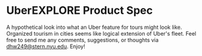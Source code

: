 # UberEXPLORE Product Spec

A hypothetical look into what an Uber feature for tours might look like. Organized tourism in cities seems like logical extension of Uber's fleet. Feel free to send me any comments, suggestions, or thoughts via dhw249@stern.nyu.edu. Enjoy!
